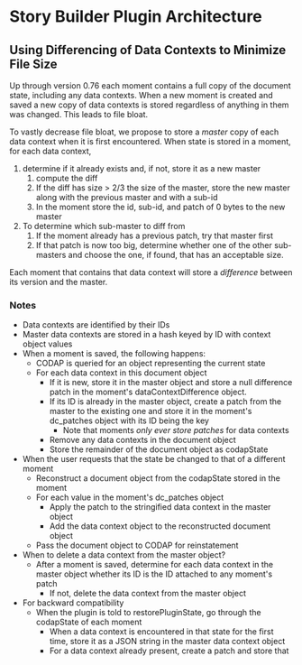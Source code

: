 # Story Builder Plugin Architecture 

## Using Differencing of Data Contexts to Minimize File Size

Up through version 0.76 each moment contains a full copy of the document state, including any data contexts. When a new moment is created and saved a new copy of data contexts is stored regardless of anything in them was changed. This leads to file bloat.

To vastly decrease file bloat, we propose to store a _master_ copy of each data context when it is first encountered. When state is stored in a moment, for each data context,
1. determine if it already exists and, if not, store it as a new master
    1. compute the diff
    2. If the diff has size > 2/3 the size of the master, store the new master along with the previous master and with a sub-id
    3. In the moment store the id, sub-id, and patch of 0 bytes to the new master
2. To determine which sub-master to diff from
    1. If the moment already has a previous patch, try that master first
    2. If that patch is now too big, determine whether one of the other sub-masters and choose the one, if found, that has an acceptable size.

Each moment that contains that data context will store a _difference_ between its version and the master.

### Notes
* Data contexts are identified by their IDs
* Master data contexts are stored in a hash keyed by ID with context object values
* When a moment is saved, the following happens:
    * CODAP is queried for an object representing the current state
    * For each data context in this document object
        * If it is new, store it in the master object and store a null difference patch in the moment's dataContextDifference object.
        * If its ID is already in the master object, create a patch from the master to the existing one and store it in the moment's dc_patches object with its ID being the key
            * Note that moments _only ever store patches_ for data contexts
        * Remove any data contexts in the document object
        * Store the remainder of the document object as codapState
* When the user requests that the state be changed to that of a different moment
    * Reconstruct a document object from the codapState stored in the moment
    * For each value in the moment's dc_patches object
        * Apply the patch to the stringified data context in the master object
        * Add the data context object to the reconstructed document object
    * Pass the document object to CODAP for reinstatement
* When to delete a data context from the master object?
    * After a moment is saved, determine for each data context in the master object whether its ID is the ID attached to any moment's patch
        * If not, delete the data context from the master object
* For backward compatibility
    * When the plugin is told to restorePluginState, go through the codapState of each moment
        * When a data context is encountered in that state for the first time, store it as a JSON string in the master data context object
        * For a data context already present, create a patch and store that